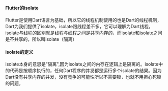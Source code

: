 #### Flutter的isolate

Flutter是使用Dart语言为基础，所以它的线程机制使用的也是Dart的线程机制，Dart为我们提供了isolate，isolate跟线程差不多，它可以理解为Dart线程。isolate与线程的区别就是线程与线程之间是共享内存的，而isolate和isolate之间是不共享的，所以叫isolate（隔离）



#### isolate的定义

isolate本身的意思是"隔离",因为isolate之间的内存在逻辑上是隔离的。isolate中的代码是按顺序执行的，任何Dart程序的并发都是运行多个isolate的结果。因为Dart没有共享内存的并发，没有竞争的可能性所以不需要锁，也就不用担心死锁的问题。

